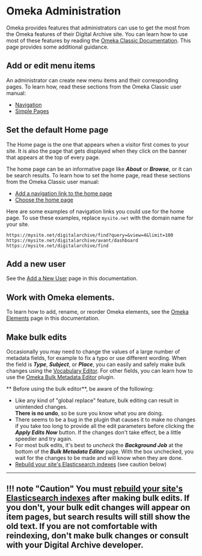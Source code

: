 # Omeka Administration

Omeka provides features that administrators can use to get the most from the Omeka features of
their Digital Archive site. You can learn how to use most of these features by reading the
[Omeka Classic Documentation](https://omeka.org/classic/docs). This page provides
some additional guidance.

## Add or edit menu items

An administrator can create new menu items and their corresponding pages.
To learn how, read these sections from the Omeka Classic user manual:

-   [Navigation](https://omeka.org/classic/docs/Admin/Appearance/Navigation/)
-   [Simple Pages](https://omeka.org/classic/docs/Plugins/SimplePages/)


## Set the default Home page

The Home page is the one that appears when a visitor first comes to your site.
It is also the page that gets displayed when they click on the banner that appears at the top of every page.

The home page can be an informative page like **_About_** or **_Browse_**, or it can be search results.
To learn how to set the home page, read these sections from the Omeka Classic user manual:

-   [Add a navigation link to the home page](https://omeka.org/classic/docs/Admin/Appearance/Navigation/#add-navigation-links)
-   [Choose the home page](https://omeka.org/classic/docs/Admin/Appearance/Navigation/#choose-a-homepage)

Here are some examples of navigation links you could use for the home page. To use these examples, replace `mysite.net` with the domain name for your site.

```
https://mysite.net/digitalarchive/find?query=&view=4&limit=100
https://mysite.net/digitalarchive/avant/dashboard
https://mysite.net/digitalarchive/find
```

## Add a new user

See the [Add a New User](/administrator/add-new-user/) page in this documentation.

## Work with Omeka elements.

To learn how to add, rename, or reorder Omeka elements, see the [Omeka Elements](/administrator/omeka-elements/)
page in this documentation.

## Make bulk edits

Occasionally you may need to change the values of a large number of metadata fields, for example to
fix a typo or use different wording. When the field is **_Type_**, **_Subject_**, or **_Place_**, you can
easily and safely make bulk changes using the [Vocabulary Editor](/archivist/vocabulary-editor/). For other
fields, you can learn how to use the [Omeka Bulk Metadata Editor](https://omeka.org/classic/plugins/BulkMetadataEditor/) plugin.

** Before using the bulk editor**, be aware of the following:

-   Like any kind of "global replace" feature, bulk editing can result in unintended changes.  
    **There is no undo**, so be sure you know what you are doing.
-   There seems to be a bug in the plugin that causes it to make no changes if you take
    too long to provide all the edit parameters before clicking the **_Apply Edits Now_** button.
    If the changes don't take effect, be a little speedier and try again.
-   For most bulk edits, it's best to *uncheck* the **_Background Job_** at the bottom of the
    **_Bulk Metadata Editor_** page. With the box unchecked, you wait for the changes to be made
    and will know when they are done.
-   [Rebuild your site's Elasticsearch indexes](/administrator/reindex/) (see caution below)

---

!!! note "Caution"
    You must [rebuild your site's Elasticsearch indexes](/administrator/reindex/) after
    making bulk edits. If you don't, your bulk edit changes will appear on item pages,
    but search results will still show the old text.
    If you are not comfortable with reindexing, don't make bulk changes
    or consult with your Digital Archive developer.
---